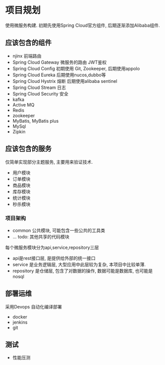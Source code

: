# 项目规划

使用微服务构建. 初期先使用Spring Cloud官方组件, 后期逐渐添加Alibaba组件.

## 应该包含的组件

* njinx 前端路由
* Spring Cloud Gateway 微服务的路由
    JWT鉴权
* Spring Cloud Config 
    初期使用 Git, Zookeeper, 后期使用appolo
* Spring Cloud Eureka
    后期使用nucos,dubbo等
* Spring Cloud Hystrix 熔断
    后期使用alibaba sentinel
* Spring Cloud Stream 日志
* Spring Cloud Security 安全
* kafka
* Active MQ
* Redis
* zookeeper
* MyBatis, MyBatis plus
* MySql
* Zipkin

## 应该包含的服务

仅简单实现部分主题服务, 主要用来验证技术. 

* 用户模块
* 订单模块
* 商品模块
* 库存模块 
* 统计模块
* 秒杀模块

### 项目架构

* common 公共模块, 可能包含一些公共的工具类
* ... todo: 其他共享的代码模块

每个微服务模块分为api,service,repository三层

* api是rest接口层, 是提供给外部的统一接口
* service 是业务逻辑层, 大型应用中此层较为复杂, 本项目中比较单薄. 
* repository 是仓储层, 包含了对数据的操作, 数据可能是数据库, 也可能是nosql

## 部署运维

采用Devops 自动化编译部署

* docker
* jenkins
* git

## 测试

* 性能压测




